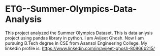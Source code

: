 # ETG--Summer-Olympics-Data-Analysis
This project analyzed the Summer Olympics Dataset.
This is data anlysis project using pandas library in python.
I am Avijeet Ghosh. Now I am pursuing B.Tech degree in CSE from Asansol Engineering College.
My linkedin profile is: https://www.linkedin.com/in/avijeet-ghosh-80866b215/
